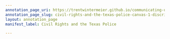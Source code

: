 ```yaml
---
annotation_page_uri: https://trentwintermeier.github.io/communicating-us-latine-activism/annotations/civil-rights-and-the-texas-police-canvas-1-discrimination.json
annotation_page_slug: civil-rights-and-the-texas-police-canvas-1-discrimination
layout: annotation_page
manifest_label: Civil Rights and the Texas Police

---
```

